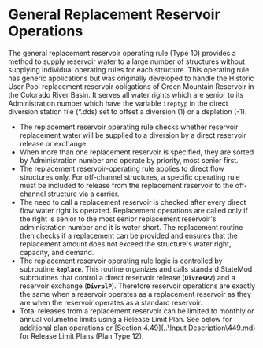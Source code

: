 # General Replacement Reservoir Operations #

The general replacement reservoir operating rule (Type 10) provides a method to supply reservoir water to a 
large number of structures without supplying individual operating rules for each structure. This operating rule 
has generic applications but was originally developed to handle the Historic User Pool replacement reservoir 
obligations of Green Mountain Reservoir in the Colorado River Basin. It serves all water rights which are senior 
to its Administration number which have the variable `ireptyp` in the direct diversion station file (\*.dds) set 
to offset a diversion (1) or a depletion (-1). 

* The replacement reservoir operating rule checks whether reservoir replacement water will be supplied to a 
diversion by a direct reservoir release or exchange. 
* When more than one replacement reservoir is specified, they are sorted by Administration number and operate 
by priority, most senior first. 
* The replacement reservoir-operating rule applies to direct flow structures only. For off-channel structures, 
a specific operating rule must be included to release from the replacement reservoir to the off-channel 
structure via a carrier. 
* The need to call a replacement reservoir is checked after every direct flow water right is operated. 
Replacement operations are called only if the right is senior to the most senior replacement reservoir's 
administration number and it is water short. The replacement routine then checks if a replacement can be 
provided and ensures that the replacement amount does not exceed the structure's water right, capacity, and 
demand. 
* The replacement reservoir operating rule logic is controlled by subroutine **`Replace`**. This routine organizes 
and calls standard StateMod subroutines that control a direct reservoir release (**`DivresP2`**) and a reservoir 
exchange (**`DivrplP`**). Therefore reservoir operations are exactly the same when a reservoir operates as a 
replacement reservoir as they are when the reservoir operates as a standard reservoir.
* Total releases from a replacement reservoir can be limited to monthly or annual volumetric limits using a 
Release Limit Plan. See below for additional plan operations or [Section 4.49](..\Input Description\449.md) for 
Release Limit Plans (Plan Type 12).

